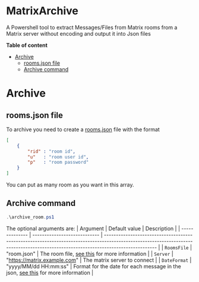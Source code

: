 # MatrixArchive <!-- omit in toc -->

A Powershell tool to extract Messages/Files from Matrix rooms from a Matrix server without encoding and output it into Json files

**Table of content**

- [Archive](#archive)
	- [rooms.json file](#roomsjson-file)
	- [Archive command](#archive-command)

# Archive

## rooms.json file

To archive you need to create a [rooms.json](rooms.json) file with the format
 
```json
[
	{
		"rid" : "room id",
		"u"   : "room user id",
		"p"   : "room password"
	}
]
```

You can put as many room as you want in this array.

## Archive command

```Powershell
.\archive_room.ps1
```

The optional arguments are:
| Argument       | Default value                | Description                                                                                                                                                                        |
| -------------- | ---------------------------- | ---------------------------------------------------------------------------------------------------------------------------------------------------------------------------------- |
| ``RoomsFile``  | "room.json"                  | The room file, [see this](roomsjson-file) for more information                                                                                                                    |
| ``Server``     | "https://matrix.example.com" | The matrix server to connect                                                                                                                                                       |
| ``DateFormat`` | "yyyy/MM/dd HH:mm:ss"        | Format for the date for each message in the json, [see this](https://docs.microsoft.com/en-us/dotnet/standard/base-types/custom-date-and-time-format-strings) for more information |

